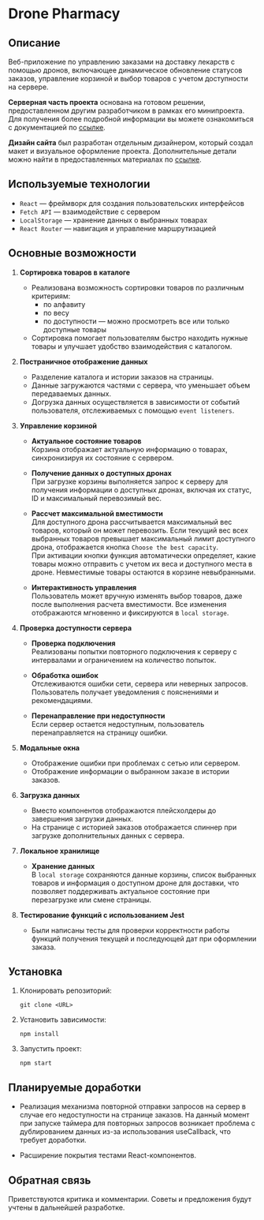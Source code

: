 # Drone Pharmacy

## Описание  
Веб-приложение по управлению заказами на доставку лекарств с помощью дронов, включающее динамическое обновление статусов заказов, управление корзиной и выбор товаров с учетом доступности на сервере.  

**Серверная часть проекта** основана на готовом решении, предоставленном другим разработчиком в рамках его минипроекта. Для получения более подробной информации вы можете ознакомиться с документацией по [ссылке](https://gitlab.com/freeShlak/musalademo).

**Дизайн сайта** был разработан отдельным дизайнером, который создал макет и визуальное оформление проекта. Дополнительные детали можно найти в предоставленных материалах по [ссылке](https://www.figma.com/design/TWRdLedZGtCX8gdmmqAQSE/Drone-Pharmacy).

## Используемые технологии

- `React` — фреймворк для создания пользовательских интерфейсов  
- `Fetch API` — взаимодействие с сервером  
- `LocalStorage` — хранение данных о выбранных товарах  
- `React Router` — навигация и управление маршрутизацией  

## Основные возможности

1. **Сортировка товаров в каталоге**
    - Реализована возможность сортировки товаров по различным критериям:
        - по алфавиту
        - по весу
        - по доступности — можно просмотреть все или только доступные товары
   - Сортировка помогает пользователям быстро находить нужные товары и улучшает удобство взаимодействия с каталогом.

2. **Постраничное отображение данных**  
   - Разделение каталога и истории заказов на страницы.  
   - Данные загружаются частями с сервера, что уменьшает объем передаваемых данных.  
   - Догрузка данных осуществляется в зависимости от событий пользователя, отслеживаемых с помощью `event listeners`.

3. **Управление корзиной**  
   - **Актуальное состояние товаров**  
   Корзина отображает актуальную информацию о товарах, синхронизируя их состояние с сервером.

   - **Получение данных о доступных дронах**  
   При загрузке корзины выполняется запрос к серверу для получения информации о доступных дронах, включая их статус, ID и максимальный перевозимый вес.

   - **Рассчет максимальной вместимости**  
   Для доступного дрона рассчитывается максимальный вес товаров, который он может перевозить. Если текущий вес всех выбранных товаров превышает максимальный лимит доступного дрона, отображается кнопка `Choose the best capacity`.  
   При активации кнопки функция автоматически определяет, какие товары можно отправить с учетом их веса и доступного места в дроне. Невместимые товары остаются в корзине невыбранными.

   - **Интерактивность управления**  
   Пользователь может вручную изменять выбор товаров, даже после выполнения расчета вместимости. Все изменения отображаются мгновенно и фиксируются в `local storage`. 

4. **Проверка доступности сервера**  
   - **Проверка подключения**  
   Реализованы попытки повторного подключения к серверу с интервалами и ограничением на количество попыток.

   - **Обработка ошибок**  
   Отслеживаются ошибки сети, сервера или неверных запросов. Пользователь получает уведомления с пояснениями и рекомендациями.

   - **Перенаправление при недоступности**  
   Если сервер остается недоступным, пользователь перенаправляется на страницу ошибки. 

5. **Модальные окна**  
   - Отображение ошибки при проблемах с сетью или сервером.  
   - Отображение информации о выбранном заказе в истории заказов.  

6. **Загрузка данных**  
   - Вместо компонентов отображаются плейсхолдеры до завершения загрузки данных.  
   - На странице с историей заказов отображается спиннер при загрузке дополнительных данных с сервера.

7. **Локальное хранилище**  
   - **Хранение данных**  
   В `local storage` сохраняются данные корзины, список выбранных товаров и информация о доступном дроне для доставки, что позволяет поддерживать актуальное состояние при перезагрузке или смене страницы.  

8. **Тестирование функций с использованием Jest**
   - Были написаны тесты для проверки корректности работы функций получения текущей и последующей дат при оформлении заказа.  


## Установка

1. Клонировать репозиторий:  
   ```  
   git clone <URL>  
   ```  
2. Установить зависимости:  
   ```  
   npm install  
   ```  
3. Запустить проект:  
   ```  
   npm start  
   ```  

## Планируемые доработки
- Реализация механизма повторной отправки запросов на сервер в случае его недоступности на странице заказов. На данный момент при запуске таймера для повторных запросов возникает проблема с дублированием данных из-за использования useCallback, что требует доработки.

- Расширение покрытия тестами React-компонентов.

## Обратная связь

Приветствуются критика и комментарии. Советы и предложения будут учтены в дальнейшей разработке.
